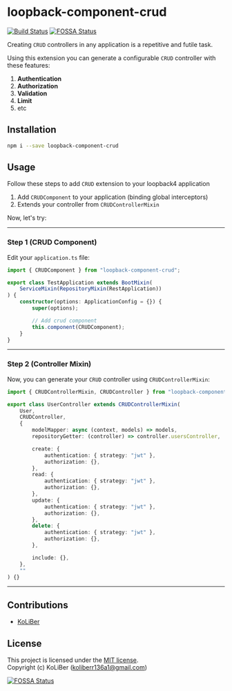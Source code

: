# loopback-component-crud

[![Build Status](https://travis-ci.com/loopback4/loopback-component-crud.svg?branch=master)](https://travis-ci.com/loopback4/loopback-component-crud)
[![FOSSA Status](https://app.fossa.com/api/projects/git%2Bgithub.com%2Floopback4%2Floopback-component-crud.svg?type=shield)](https://app.fossa.com/projects/git%2Bgithub.com%2Floopback4%2Floopback-component-crud?ref=badge_shield)

Creating `CRUD` controllers in any application is a repetitive and futile task.

Using this extension you can generate a configurable `CRUD` controller with these features:

1. **Authentication**
2. **Authorization**
3. **Validation**
4. **Limit**
5. etc

## Installation

```bash
npm i --save loopback-component-crud
```

## Usage

Follow these steps to add `CRUD` extension to your loopback4 application

1. Add `CRUDComponent` to your application (binding global interceptors)
2. Extends your controller from `CRUDControllerMixin`

Now, let's try:

---

### Step 1 (CRUD Component)

Edit your `application.ts` file:

```ts
import { CRUDComponent } from "loopback-component-crud";

export class TestApplication extends BootMixin(
    ServiceMixin(RepositoryMixin(RestApplication))
) {
    constructor(options: ApplicationConfig = {}) {
        super(options);

        // Add crud component
        this.component(CRUDComponent);
    }
}
```

---

### Step 2 (Controller Mixin)

Now, you can generate your `CRUD` controller using `CRUDControllerMixin`:

```ts
import { CRUDControllerMixin, CRUDController } from "loopback-component-crud";

export class UserController extends CRUDControllerMixin(
    User,
    CRUDController,
    {
        modelMapper: async (context, models) => models,
        repositoryGetter: (controller) => controller.usersController,

        create: {
            authentication: { strategy: "jwt" },
            authorization: {},
        },
        read: {
            authentication: { strategy: "jwt" },
            authorization: {},
        },
        update: {
            authentication: { strategy: "jwt" },
            authorization: {},
        },
        delete: {
            authentication: { strategy: "jwt" },
            authorization: {},
        },

        include: {},
    },
    ""
) {}
```

---

## Contributions

-   [KoLiBer](https://www.linkedin.com/in/mohammad-hosein-nemati-665b1813b/)

## License

This project is licensed under the [MIT license](LICENSE).  
Copyright (c) KoLiBer (koliberr136a1@gmail.com)


[![FOSSA Status](https://app.fossa.com/api/projects/git%2Bgithub.com%2Floopback4%2Floopback-component-crud.svg?type=large)](https://app.fossa.com/projects/git%2Bgithub.com%2Floopback4%2Floopback-component-crud?ref=badge_large)